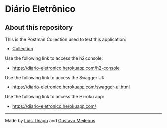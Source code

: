 # Diário Eletrônico

## About this repository

This is the Postman Collection used to test this application:

- [Collection](./Documentation/diario-eletronico-heroku.postman_collection.json)

Use the following link to access the h2 console:

- <https://diario-eletronico.herokuapp.com/h2-console>

Use the following link to access the Swagger UI:

- <https://diario-eletronico.herokuapp.com/swagger-ui.html>

Use the following link to access the Heroku app:

- <https://diario-eletronico.herokuapp.com/>

---

Made by [Luis Thiago](https://github.com/LThiago) and [Gustavo Medeiros](https://github.com/ghustavosm)
